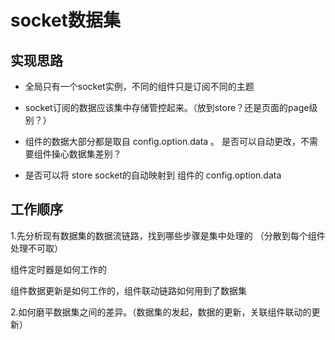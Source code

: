 # socket数据集



## 实现思路

- 全局只有一个socket实例，不同的组件只是订阅不同的主题

- socket订阅的数据应该集中存储管控起来。（放到store？还是页面的page级别？）
- 组件的数据大部分都是取自 config.option.data 。 是否可以自动更改，不需要组件操心数据集差别？
- 是否可以将 store socket的自动映射到 组件的 config.option.data 





## 工作顺序

1.先分析现有数据集的数据流链路，找到哪些步骤是集中处理的 （分散到每个组件处理不可取）

组件定时器是如何工作的

组件数据更新是如何工作的，组件联动链路如何用到了数据集

2.如何磨平数据集之间的差异。（数据集的发起，数据的更新，关联组件联动的更新）